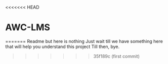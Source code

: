 
<<<<<<< HEAD
# AWC-LMS
=======
Readme but here is nothing
Just wait till we have something here that will help you understand this project
Till then, bye.
>>>>>>> 35f189c (first commit)

